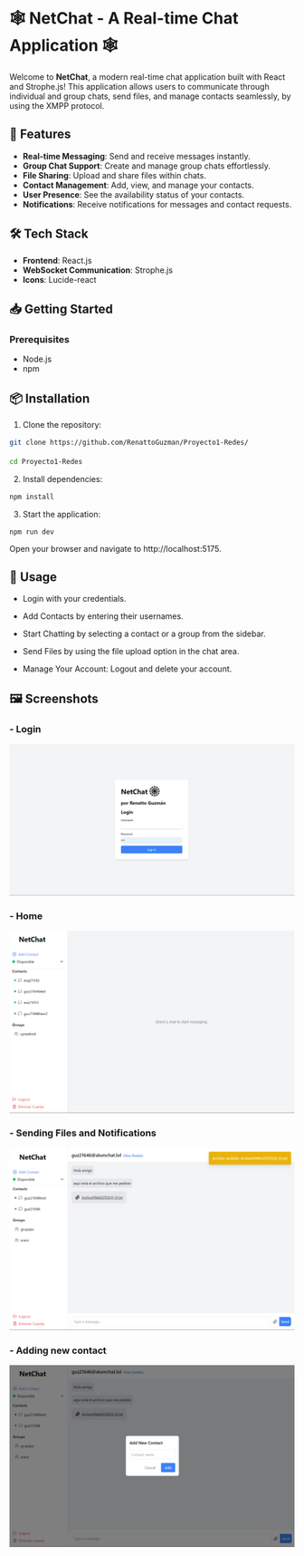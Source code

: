 # 🕸️ NetChat - A Real-time Chat Application 🕸️

Welcome to **NetChat**, a modern real-time chat application built with React and Strophe.js! This application allows users to communicate through individual and group chats, send files, and manage contacts seamlessly, by using the XMPP protocol.

## 🚀 Features

- **Real-time Messaging**: Send and receive messages instantly.
- **Group Chat Support**: Create and manage group chats effortlessly.
- **File Sharing**: Upload and share files within chats.
- **Contact Management**: Add, view, and manage your contacts.
- **User Presence**: See the availability status of your contacts.
- **Notifications**: Receive notifications for messages and contact requests.

## 🛠️ Tech Stack

- **Frontend**: React.js
- **WebSocket Communication**: Strophe.js
- **Icons**: Lucide-react

## 📥 Getting Started

### Prerequisites

- Node.js
- npm

## 📦 Installation

1. Clone the repository:
  ```bash
  git clone https://github.com/RenattoGuzman/Proyecto1-Redes/
    
  cd Proyecto1-Redes
  ```
2. Install dependencies:

  ```bash
  npm install
  ```

3. Start the application:
```
npm run dev
```

Open your browser and navigate to http://localhost:5175.


## 📖 Usage

- Login with your credentials.

- Add Contacts by entering their usernames.

- Start Chatting by selecting a contact or a group from the sidebar.

- Send Files by using the file upload option in the chat area.

- Manage Your Account: Logout and delete your account.

## 🖼️ Screenshots

### - Login

<img src="./screenshots/LOGIN.png" alt="Login">


### - Home

<img src="./screenshots/INICIO.png" alt="Home">

### - Sending Files and Notifications

<img src="./screenshots/NOTS.png" alt="Sending Files">

### - Adding new contact

<img src="./screenshots/CONTACT.png" alt="New contact">
